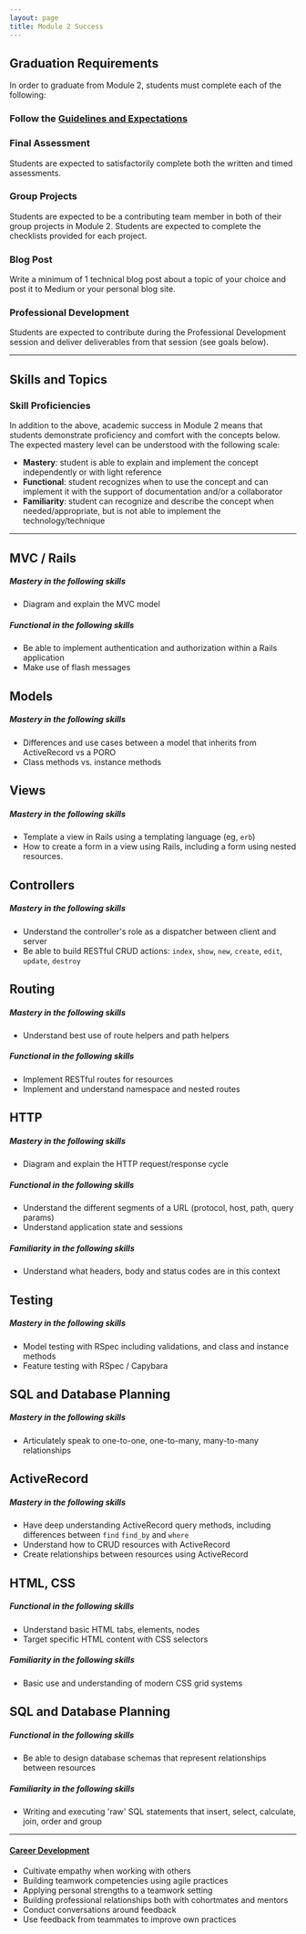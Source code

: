 ```yaml
---
layout: page
title: Module 2 Success
---
```


## Graduation Requirements

In order to graduate from Module 2, students must complete each of the following:

### Follow the [Guidelines and Expectations](./guidelines_and_expectations)

### Final Assessment

Students are expected to satisfactorily complete both the written and timed assessments.

### Group Projects

Students are expected to be a contributing team member in both of their group projects in Module 2. Students are expected to complete the checklists provided for each project.

### Blog Post

Write a minimum of 1 technical blog post about a topic of your choice and post it to Medium or your personal blog site.

### Professional Development

Students are expected to contribute during the Professional Development session and deliver deliverables from that session (see goals below).

-------

## Skills and Topics

### Skill Proficiencies

In addition to the above, academic success in Module 2 means that students demonstrate proficiency and comfort with the concepts below.
The expected mastery level can be understood with the following scale:

* **Mastery**: student is able to explain and implement the concept independently or with light reference
* **Functional**: student recognizes when to use the concept and can implement it with the support of documentation and/or a collaborator
* **Familiarity**: student can recognize and describe the concept when needed/appropriate, but is not able to implement the technology/technique

-------

## MVC / Rails

##### Mastery in the following skills

- Diagram and explain the MVC model

##### Functional in the following skills

- Be able to implement authentication and authorization within a Rails application
- Make use of flash messages

## Models

##### Mastery in the following skills

- Differences and use cases between a model that inherits from ActiveRecord vs a PORO
- Class methods vs. instance methods

## Views

##### Mastery in the following skills

- Template a view in Rails using a templating language (eg, `erb`)
- How to create a form in a view using Rails, including a form using nested resources.

## Controllers

##### Mastery in the following skills

- Understand the controller's role as a dispatcher between client and server
- Be able to build RESTful CRUD actions: `index`, `show`, `new`, `create`, `edit`, `update`, `destroy`

## Routing

##### Mastery in the following skills

- Understand best use of route helpers and path helpers

##### Functional in the following skills

- Implement RESTful routes for resources
- Implement and understand namespace and nested routes

## HTTP

##### Mastery in the following skills

- Diagram and explain the HTTP request/response cycle

##### Functional in the following skills

- Understand the different segments of a URL (protocol, host, path, query params)
- Understand application state and sessions

##### Familiarity in the following skills

- Understand what headers, body and status codes are in this context

## Testing

##### Mastery in the following skills

- Model testing with RSpec including validations, and class and instance methods
- Feature testing with RSpec / Capybara

## SQL and Database Planning

##### Mastery in the following skills

- Articulately speak to one-to-one, one-to-many, many-to-many relationships

## ActiveRecord

##### Mastery in the following skills

- Have deep understanding ActiveRecord query methods, including differences between `find` `find_by` and `where`
- Understand how to CRUD resources with ActiveRecord
- Create relationships between resources using ActiveRecord

## HTML, CSS

##### Functional in the following skills

- Understand basic HTML tabs, elements, nodes
- Target specific HTML content with CSS selectors

##### Familiarity in the following skills

- Basic use and understanding of modern CSS grid systems

## SQL and Database Planning

##### Functional in the following skills

- Be able to design database schemas that represent relationships between resources

##### Familiarity in the following skills

- Writing and executing 'raw' SQL statements that insert, select, calculate, join, order and group

-------

#### [Career Development](https://github.com/turingschool/career-development-curriculum/tree/master/module_two)

- Cultivate empathy when working with others
- Building teamwork competencies using agile practices
- Applying personal strengths to a teamwork setting
- Building professional relationships both with cohortmates and mentors
- Conduct conversations around feedback
- Use feedback from teammates to improve own practices
